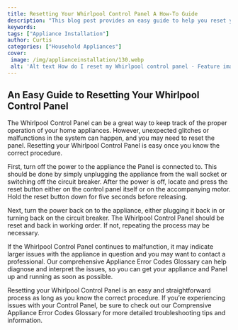 ```yaml
---
title: Resetting Your Whirlpool Control Panel A How-To Guide
description: "This blog post provides an easy guide to help you reset your Whirlpool control panel with step-by-step instructions Learn how to solve common problems and restore your appliance to its original settings"
keywords: 
tags: ["Appliance Installation"]
author: Curtis
categories: ["Household Appliances"]
cover: 
 image: /img/applianceinstallation/130.webp
 alt: 'Alt text How do I reset my Whirlpool control panel - Feature image for a blog post about resetting a Whirlpool control panel'
---
```

## An Easy Guide to Resetting Your Whirlpool Control Panel
The Whirlpool Control Panel can be a great way to keep track of the proper operation of your home appliances. However, unexpected glitches or malfunctions in the system can happen, and you may need to reset the panel. Resetting your Whirlpool Control Panel is easy once you know the correct procedure.

First, turn off the power to the appliance the Panel is connected to. This should be done by simply unplugging the appliance from the wall socket or switching off the circuit breaker. After the power is off, locate and press the reset button either on the control panel itself or on the accompanying motor. Hold the reset button down for five seconds before releasing.

Next, turn the power back on to the appliance, either plugging it back in or turning back on the circuit breaker. The Whirlpool Control Panel should be reset and back in working order. If not, repeating the process may be necessary.

If the Whirlpool Control Panel continues to malfunction, it may indicate larger issues with the appliance in question and you may want to contact a professional. Our comprehensive Appliance Error Codes Glossary can help diagnose and interpret the issues, so you can get your appliance and Panel up and running as soon as possible.

Resetting your Whirlpool Control Panel is an easy and straightforward process as long as you know the correct procedure. If you’re experiencing issues with your Control Panel, be sure to check out our Comprensive Appliance Error Codes Glossary for more detailed troubleshooting tips and information.
